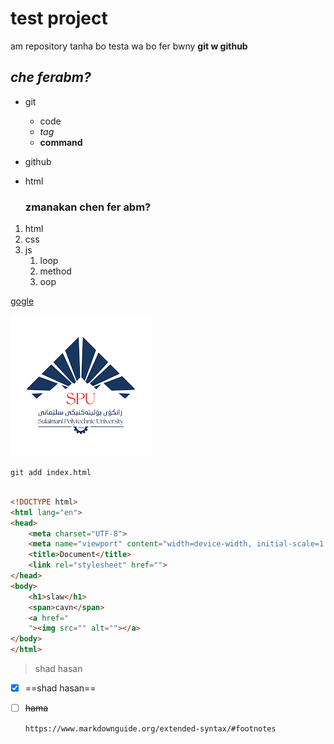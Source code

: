 # test project
am repository tanha bo testa wa bo fer bwny 
**git w github**

## *che ferabm?*
* git
   * code
   * *tag*
   * **command**
* github
* html
  
  ### zmanakan chen fer abm?
1. html
2. css
3. js
   1. loop
   2. method
   3. oop
   
[gogle](https://github.com/Shad-Rabati/tata)


![logo](image.png)

`git add index.html`

```html

<!DOCTYPE html>
<html lang="en">
<head>
    <meta charset="UTF-8">
    <meta name="viewport" content="width=device-width, initial-scale=1.0">
    <title>Document</title>
    <link rel="stylesheet" href="">
</head>
<body>
    <h1>slaw</h1>
    <span>cavn</span>
    <a href="
    "><img src="" alt=""></a>
</body>
</html>

```

>shad hasan

- [x] ==shad hasan==

- [ ] ~~hama~~
  
  `https://www.markdownguide.org/extended-syntax/#footnotes`